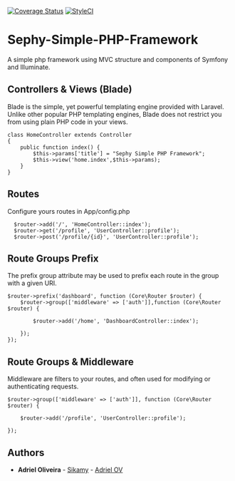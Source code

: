 [![Coverage Status](https://coveralls.io/repos/github/sikamy/sephy-framework/badge.svg?branch=master)](https://coveralls.io/github/sikamy/sephy-framework?branch=master)
[![StyleCI](https://styleci.io/repos/60484041/shield)](https://styleci.io/repos/60484041)

# Sephy-Simple-PHP-Framework
A simple php framework using MVC structure and components of Symfony and Illuminate.

## Controllers & Views (Blade)
Blade is the simple, yet powerful templating engine provided with Laravel. Unlike other popular PHP templating engines, Blade does not restrict you from using plain PHP code in your views.
```
class HomeController extends Controller
{
	public function index() {
		$this->params['title'] = "Sephy Simple PHP Framework";
		$this->view('home.index',$this->params);
	}
}
```


## Routes
  Configure yours routes in App/config.php
```
  $router->add('/', 'HomeController::index');
  $router->get('/profile', 'UserController::profile');
  $router->post('/profile/{id}', 'UserController::profile');
```
## Route Groups Prefix
The prefix group attribute may be used to prefix each route in the group with a given URI. 
```
$router->prefix('dashboard', function (Core\Router $router) {
    $router->group(['middleware' => ['auth']],function (Core\Router $router) {
    
        $router->add('/home', 'DashboardController::index');
        
    });
});
```
## Route Groups & Middleware
Middleware are filters to your routes, and often used for modifying or authenticating requests.
```
$router->group(['middleware' => ['auth']], function (Core\Router $router) {

    $router->add('/profile', 'UserController::profile');
    
});
```

## Authors

* **Adriel Oliveira** - [Sikamy](https://github.com/sikamy) - [Adriel OV](http://adrielov.com.br)
